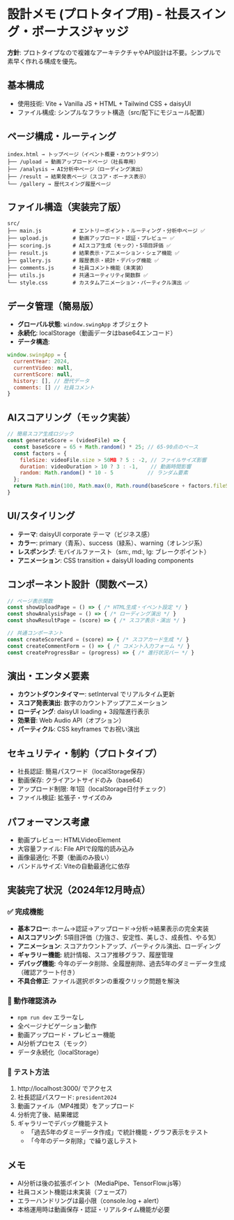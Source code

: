 # 設計メモ (プロトタイプ用) - 社長スイング・ボーナスジャッジ

**方針**: プロトタイプなので複雑なアーキテクチャやAPI設計は不要。シンプルで素早く作れる構成を優先。

## 基本構成
- 使用技術: Vite + Vanilla JS + HTML + Tailwind CSS + daisyUI
- ファイル構成: シンプルなフラット構造（src/配下にモジュール配置）

## ページ構成・ルーティング
```
index.html → トップページ（イベント概要・カウントダウン）
├── /upload → 動画アップロードページ（社長専用）
├── /analysis → AI分析中ページ（ローディング演出）
├── /result → 結果発表ページ（スコア・ボーナス表示）
└── /gallery → 歴代スイング履歴ページ
```

## ファイル構造（実装完了版）
```
src/
├── main.js          # エントリーポイント・ルーティング・分析中ページ ✅
├── upload.js        # 動画アップロード・認証・プレビュー ✅
├── scoring.js       # AIスコア生成（モック）・5項目評価 ✅
├── result.js        # 結果表示・アニメーション・シェア機能 ✅
├── gallery.js       # 履歴表示・統計・デバッグ機能 ✅
├── comments.js      # 社員コメント機能（未実装）
├── utils.js         # 共通ユーティリティ関数群 ✅
└── style.css        # カスタムアニメーション・パーティクル演出 ✅
```

## データ管理（簡易版）
- **グローバル状態**: `window.swingApp` オブジェクト
- **永続化**: localStorage（動画データはbase64エンコード）
- **データ構造**:
```javascript
window.swingApp = {
  currentYear: 2024,
  currentVideo: null,
  currentScore: null,
  history: [], // 歴代データ
  comments: [] // 社員コメント
}
```

## AIスコアリング（モック実装）
```javascript
// 簡易スコア生成ロジック
const generateScore = (videoFile) => {
  const baseScore = 65 + Math.random() * 25; // 65-90点のベース
  const factors = {
    fileSize: videoFile.size > 50MB ? 5 : -2, // ファイルサイズ影響
    duration: videoDuration > 10 ? 3 : -1,    // 動画時間影響
    random: Math.random() * 10 - 5           // ランダム要素
  };
  return Math.min(100, Math.max(0, Math.round(baseScore + factors.fileSize + factors.duration + factors.random)));
}
```

## UI/スタイリング
- **テーマ**: daisyUI corporate テーマ（ビジネス感）
- **カラー**: primary（青系）、success（緑系）、warning（オレンジ系）
- **レスポンシブ**: モバイルファースト（sm:, md:, lg: ブレークポイント）
- **アニメーション**: CSS transition + daisyUI loading components

## コンポーネント設計（関数ベース）
```javascript
// ページ表示関数
const showUploadPage = () => { /* HTML生成・イベント設定 */ }
const showAnalysisPage = () => { /* ローディング演出 */ }
const showResultPage = (score) => { /* スコア表示・演出 */ }

// 共通コンポーネント
const createScoreCard = (score) => { /* スコアカード生成 */ }
const createCommentForm = () => { /* コメント入力フォーム */ }
const createProgressBar = (progress) => { /* 進行状況バー */ }
```

## 演出・エンタメ要素
- **カウントダウンタイマー**: setInterval でリアルタイム更新
- **スコア発表演出**: 数字のカウントアップアニメーション
- **ローディング**: daisyUI loading + 3段階進行表示
- **効果音**: Web Audio API（オプション）
- **パーティクル**: CSS keyframes でお祝い演出

## セキュリティ・制約（プロトタイプ）
- 社長認証: 簡易パスワード（localStorage保存）
- 動画保存: クライアントサイドのみ（base64）
- アップロード制限: 年1回（localStorage日付チェック）
- ファイル検証: 拡張子・サイズのみ

## パフォーマンス考慮
- 動画プレビュー: HTMLVideoElement
- 大容量ファイル: File APIで段階的読み込み
- 画像最適化: 不要（動画のみ扱い）
- バンドルサイズ: Viteの自動最適化に依存

## 実装完了状況（2024年12月時点）

### ✅ 完成機能
- **基本フロー**: ホーム→認証→アップロード→分析→結果表示の完全実装
- **AIスコアリング**: 5項目評価（力強さ、安定性、美しさ、成長性、やる気）
- **アニメーション**: スコアカウントアップ、パーティクル演出、ローディング
- **ギャラリー機能**: 統計情報、スコア推移グラフ、履歴管理
- **デバッグ機能**: 今年のデータ削除、全履歴削除、過去5年のダミーデータ生成（確認アラート付き）
- **不具合修正**: ファイル選択ボタンの重複クリック問題を解決

### 🎯 動作確認済み
- `npm run dev` エラーなし
- 全ページナビゲーション動作
- 動画アップロード・プレビュー機能
- AI分析プロセス（モック）
- データ永続化（localStorage）

### 📱 テスト方法
1. http://localhost:3000/ でアクセス
2. 社長認証パスワード: `president2024`
3. 動画ファイル（MP4推奨）をアップロード
4. 分析完了後、結果確認
5. ギャラリーでデバッグ機能テスト
   - 「過去5年のダミーデータ作成」で統計機能・グラフ表示をテスト
   - 「今年のデータ削除」で繰り返しテスト

## メモ
- AI分析は後の拡張ポイント（MediaPipe、TensorFlow.js等）
- 社員コメント機能は未実装（フェーズ7）
- エラーハンドリングは最小限（console.log + alert）
- 本格運用時は動画保存・認証・リアルタイム機能が必要